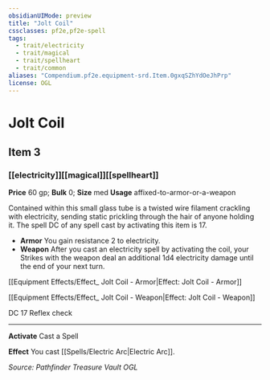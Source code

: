 ```yaml
---
obsidianUIMode: preview
title: "Jolt Coil"
cssclasses: pf2e,pf2e-spell
tags:
  - trait/electricity
  - trait/magical
  - trait/spellheart
  - trait/common
aliases: "Compendium.pf2e.equipment-srd.Item.0gxqSZhYdOeJhPrp"
license: OGL
---
```

# Jolt Coil
## Item 3
### [[electricity]][[magical]][[spellheart]]


**Price** 60 gp; 
**Bulk** 0; **Size** med
**Usage** affixed-to-armor-or-a-weapon

Contained within this small glass tube is a twisted wire filament crackling with electricity, sending static prickling through the hair of anyone holding it. The spell DC of any spell cast by activating this item is 17.

*   **Armor** You gain resistance 2 to electricity.
*   **Weapon** After you cast an electricity spell by activating the coil, your Strikes with the weapon deal an additional 1d4 electricity damage until the end of your next turn.

[[Equipment Effects/Effect_ Jolt Coil - Armor|Effect: Jolt Coil - Armor]]

[[Equipment Effects/Effect_ Jolt Coil - Weapon|Effect: Jolt Coil - Weapon]]

DC 17 Reflex check

* * *

**Activate** Cast a Spell

**Effect** You cast [[Spells/Electric Arc|Electric Arc]].

*Source: Pathfinder Treasure Vault*
*OGL*